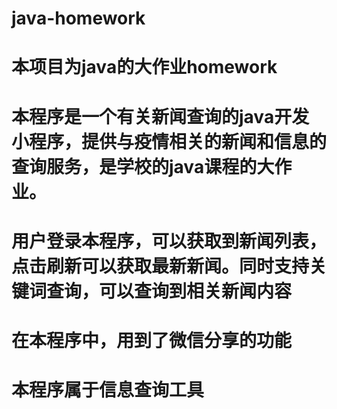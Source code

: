 # java-homework
# 本项目为java的大作业homework
# 本程序是一个有关新闻查询的java开发小程序，提供与疫情相关的新闻和信息的查询服务，是学校的java课程的大作业。
# 用户登录本程序，可以获取到新闻列表，点击刷新可以获取最新新闻。同时支持关键词查询，可以查询到相关新闻内容
# 在本程序中，用到了微信分享的功能
# 本程序属于信息查询工具
